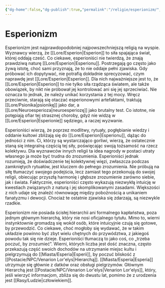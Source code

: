 ```yaml
---
{"dg-home":false,"dg-publish":true,"permalink":"/religie/esperionizm/","dgPassFrontmatter":true}
---
```


# Esperionizm

Esperionizm jest najprawdopodobniej najpowszechniejszą religią na wyspie. Wyznawcy wierzą, że [[Lore/Esperion\|Esperion]] to siła spajająca świat, której oddają cześć. Co ciekawe, esperioniści nie twierdzą, że znają prawdziwą naturę [[Lore/Esperion\|Esperionu]]. Postrzegają go często jako żywą istotę, choć sami przyznają, że to nie oddaje pełni zjawiska. Gdy próbować ich dopytywać, nie potrafią dokładnie sprecyzować, czym naprawdę jest [[Lore/Esperion\|Esperion]]. Dla nich najważniejsze jest to, że [[Lore/Esperion\|Esperion]] to nie tylko siła rządząca światem, ale także obowiązek, by nikt nie próbował jej kontrolować ani się jej sprzeciwiać. Nie oznacza to jednak, że należy unikać korzystania z tej mocy. Wręcz przeciwnie, starają się otaczać esperionowymi artefaktami, traktują [[Lore/Psionika\|psionikę]] jako dar, a [[Lore/Neuroesperioza\|neuroesperiozę]] jako brutalny test. Co istotne, nie potępiają ofiar tej strasznej choroby, gdyż nie widzą w [[Lore/Esperion\|Esperionie]] sędziego, a raczej wyzwanie.

Esperioniści wierzą, że poprzez modlitwy, rytuały, pogłębianie wiedzy i oddanie kultowi zbliżają się do [[Lore/Esperion\|Esperionu]], dążąc do jedności z nim. Ci, którzy są wystarczająco gorliwi, wierzą, że ostatecznie staną się integralną częścią tej siły, poświęcając swoją tożsamość na rzecz kolektywu. Dla wyznawców innych religii ta idea nagrody w postaci utraty własnego ja może być trudna do zrozumienia. Esperioniści jednak rozumieją, że doświadczenie tej kolektywnej więzi, zwłaszcza podczas zamkniętych rytuałów, jest kluczem do pełnego zrozumienia. Nie próbują na siłę tłumaczyć swojego podejścia, lecz zamiast tego przekonują do swojej religii, obiecując przyszłą harmonię i głębsze zrozumienie zarówno siebie, jak i świata. Faktycznie, esperioniści często wykazują niezwykłą intuicję w kwestiach związanych z naturą i jej skomplikowanymi zasadami. Większości z nich udaje się znaleźć równowagę między pobożnością a unikaniem fanatyzmu i dewocji. Chociaż te ostatnie zjawiska się zdarzają, są niezwykle rzadkie.

Esperionizm nie posiada ścisłej hierarchii ani formalnego kapłaństwa, poza jednym głównym hierarchą, który nie nosi oficjalnego tytułu. Mimo to, wierni instynktownie gromadzą się wokół osób, które intuicyjnie czują się gotowe, by przewodzić. Co ciekawe, choć mogłoby się wydawać, że w takim układzie powinno być zbyt wielu chętnych do przywództwa, z jakiegoś powodu tak się nie dzieje. Esperioniści tłumaczą to jako coś, co „trzeba poczuć, by zrozumieć”. Wierni, których liczba jest dość znaczna, często przekazują część swoich dochodów na utrzymanie miejsc kultu i pielgrzymują do [[Miasta/Esperia\|Esperii]], by poczuć bliskość z [[Postacie/NPC/Venarion Lor'elys\|Hierarchą]]. [[Miasta/Esperia\|Esperia]] utrzymuje się głównie z datków oraz obsługi pielgrzymów. Głównym Hierarchą jest [[Postacie/NPC/Venarion Lor'elys\|Venarion Lor'elys]], który, jeśli wierzyć informacjom, zbliża się do dwustu lat, pomimo że z urodzenia jest [[Rasy/Ludzie\|człowiekiem]].